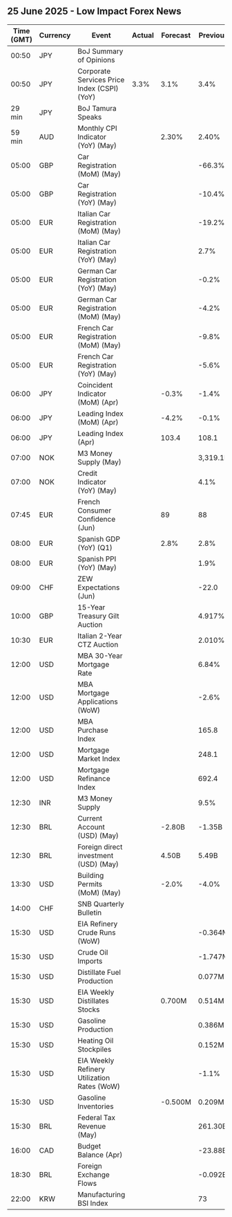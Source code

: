 ## 25 June 2025 - Low Impact Forex News

| Time (GMT) | Currency | Event | Actual | Forecast | Previous |
|------|----------|-------|--------|----------|----------|
| 00:50 | JPY | BoJ Summary of Opinions |  |  |  |
| 00:50 | JPY | Corporate Services Price Index (CSPI) (YoY) | 3.3% | 3.1% | 3.4% |
| 29 min | JPY | BoJ Tamura Speaks |  |  |  |
| 59 min | AUD | Monthly CPI Indicator (YoY) (May) |  | 2.30% | 2.40% |
| 05:00 | GBP | Car Registration (MoM) (May) |  |  | -66.3% |
| 05:00 | GBP | Car Registration (YoY) (May) |  |  | -10.4% |
| 05:00 | EUR | Italian Car Registration (MoM) (May) |  |  | -19.2% |
| 05:00 | EUR | Italian Car Registration (YoY) (May) |  |  | 2.7% |
| 05:00 | EUR | German Car Registration (YoY) (May) |  |  | -0.2% |
| 05:00 | EUR | German Car Registration (MoM) (May) |  |  | -4.2% |
| 05:00 | EUR | French Car Registration (MoM) (May) |  |  | -9.8% |
| 05:00 | EUR | French Car Registration (YoY) (May) |  |  | -5.6% |
| 06:00 | JPY | Coincident Indicator (MoM) (Apr) |  | -0.3% | -1.4% |
| 06:00 | JPY | Leading Index (MoM) (Apr) |  | -4.2% | -0.1% |
| 06:00 | JPY | Leading Index (Apr) |  | 103.4 | 108.1 |
| 07:00 | NOK | M3 Money Supply (May) |  |  | 3,319.1B |
| 07:00 | NOK | Credit Indicator (YoY) (May) |  |  | 4.1% |
| 07:45 | EUR | French Consumer Confidence (Jun) |  | 89 | 88 |
| 08:00 | EUR | Spanish GDP (YoY) (Q1) |  | 2.8% | 2.8% |
| 08:00 | EUR | Spanish PPI (YoY) (May) |  |  | 1.9% |
| 09:00 | CHF | ZEW Expectations (Jun) |  |  | -22.0 |
| 10:00 | GBP | 15-Year Treasury Gilt Auction |  |  | 4.917% |
| 10:30 | EUR | Italian 2-Year CTZ Auction |  |  | 2.010% |
| 12:00 | USD | MBA 30-Year Mortgage Rate |  |  | 6.84% |
| 12:00 | USD | MBA Mortgage Applications (WoW) |  |  | -2.6% |
| 12:00 | USD | MBA Purchase Index |  |  | 165.8 |
| 12:00 | USD | Mortgage Market Index |  |  | 248.1 |
| 12:00 | USD | Mortgage Refinance Index |  |  | 692.4 |
| 12:30 | INR | M3 Money Supply |  |  | 9.5% |
| 12:30 | BRL | Current Account (USD) (May) |  | -2.80B | -1.35B |
| 12:30 | BRL | Foreign direct investment (USD) (May) |  | 4.50B | 5.49B |
| 13:30 | USD | Building Permits (MoM) (May) |  | -2.0% | -4.0% |
| 14:00 | CHF | SNB Quarterly Bulletin |  |  |  |
| 15:30 | USD | EIA Refinery Crude Runs (WoW) |  |  | -0.364M |
| 15:30 | USD | Crude Oil Imports |  |  | -1.747M |
| 15:30 | USD | Distillate Fuel Production |  |  | 0.077M |
| 15:30 | USD | EIA Weekly Distillates Stocks |  | 0.700M | 0.514M |
| 15:30 | USD | Gasoline Production |  |  | 0.386M |
| 15:30 | USD | Heating Oil Stockpiles |  |  | 0.152M |
| 15:30 | USD | EIA Weekly Refinery Utilization Rates (WoW) |  |  | -1.1% |
| 15:30 | USD | Gasoline Inventories |  | -0.500M | 0.209M |
| 15:30 | BRL | Federal Tax Revenue (May) |  |  | 261.30B |
| 16:00 | CAD | Budget Balance (Apr) |  |  | -23.88B |
| 18:30 | BRL | Foreign Exchange Flows |  |  | -0.092B |
| 22:00 | KRW | Manufacturing BSI Index |  |  | 73 |
